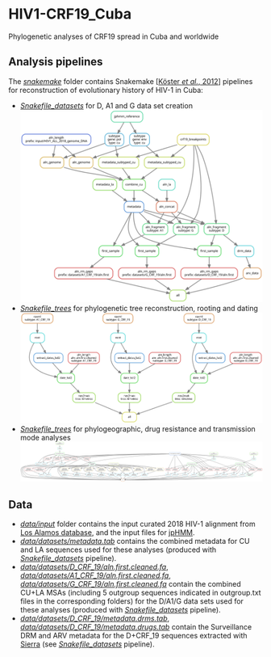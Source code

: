 # HIV1-CRF19_Cuba
Phylogenetic analyses of CRF19 spread in Cuba and worldwide

## Analysis pipelines

The [*snakemake*](snakemake) folder contains Snakemake [[Köster *et al.*, 2012](https://doi.org/10.1093/bioinformatics/bts480)] pipelines
for reconstruction of evolutionary history of HIV-1 in Cuba:
* [*Snakefile_datasets*](snakemake/Snakefile_datasets) for D, A1 and G data set creation
![pipeline visualisation](snakemake/pipeline_datasets.svg)
* [*Snakefile_trees*](snakemake/Snakefile_trees) for phylogenetic tree reconstruction, rooting and dating
![pipeline visualisation](snakemake/pipeline_trees.svg)
* [*Snakefile_trees*](snakemake/Snakefile_acr) for phylogeographic, drug resistance and transmission mode analyses
![pipeline visualisation](snakemake/pipeline_acr.svg)

## Data
* [*data/input*](data/input) folder contains the input curated 2018 HIV-1 alignment from [Los Alamos database](https://www.hiv.lanl.gov/content/sequence/NEWALIGN/align.html),
and the input files for [jpHMM](http://jphmm.gobics.de/).
* [*data/datasets/metadata.tab*](data/datasets/metadata.tab) contains the combined metadata for CU and LA sequences used for these analyses (produced with [*Snakefile_datasets*](snakemake/Snakefile_datasets) pipeline).
* [*data/datasets/D_CRF_19/aln.first.cleaned.fa*](data/datasets/D_CRF_19/aln.first.cleaned.fa), 
[*data/datasets/A1_CRF_19/aln.first.cleaned.fa*](data/datasets/A1_CRF_19/aln.first.cleaned.fa), 
[*data/datasets/G_CRF_19/aln.first.cleaned.fa*](data/datasets/G_CRF_19/aln.first.cleaned.fa) contain the combined CU+LA MSAs (including 5 outgroup sequences indicated in outgroup.txt files in the corresponding folders) for the D/A1/G data sets used for these analyses (produced with [*Snakefile_datasets*](snakemake/Snakefile_datasets) pipeline).
* [*data/datasets/D_CRF_19/metadata.drms.tab*](data/datasets/D_CRF_19/metadata.drms.tab), [*data/datasets/D_CRF_19/metadata.drugs.tab*](data/datasets/D_CRF_19/metadata.drugs.tab) contain the Surveillance DRM and ARV metadata for the D+CRF_19 sequences 
extracted with [Sierra](https://hivdb.stanford.edu/page/webservice/) (see [*Snakefile_datasets*](snakemake/Snakefile_datasets) pipeline).
